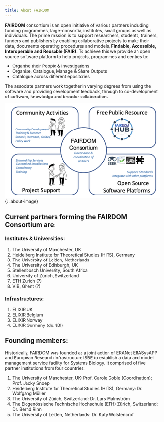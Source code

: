 ```yaml
---
title: About FAIRDOM
---
```


**FAIRDOM** consortium is an open initiative of various partners including funding programmes, large-consortia, institutes, small groups as well as individuals. The prime mission is to support researchers, students, trainers, funders and publishers by enabling collaborative projects to make their data, documents operating procedures and models,  **Findable, Accessible, Interoperable and Reusable (FAIR)**. To achieve this we provide an open source software platform to help projects, programmes and centres to:  

* Organise their People & Investigations  
* Organise, Catalogue, Manage & Share Outputs  
* Catalogue across different epositories    

The associate partners work together in varying degrees from using the software and providing development feedback, through to co-development of software, knowledge and broader collaboration.   


![FAIRDOM About](/images/About_FAIRDOM.png){: .about-image}


## Current partners forming the FAIRDOM Consortium are:    


### Institutes & Universities:    
      
1. The University of Manchester, UK
2. Heidelberg Institute for Theoretical Studies (HITS), Germany
3. The University of Leiden, Netherlands
4. The University of Edinburgh, UK
5. Stellenbosch University, South Africa
6. University of Zürich, Switzerland
7. ETH Zurich (?)
8. VIB, Ghent (?)  
      
### Infrastructures:    
     
1. ELIXIR UK
2. ELIXIR Belgium
3. ELIXIR Norway
4. ELIXIR Germany (de.NBI)  
     
## Founding members:    

Historically, FAIRDOM was founded as a joint action of ERANet ERASysAPP and European Research Infrastructure ISBE to establish a data and model management service facility for Systems Biology. It comprised of five partner institutions from four countries: 
     
1. The University of Manchester, UK: Prof. Carole Goble (Coordination);  Prof. Jacky Snoep
2. Heidelberg Institute for Theoretical Studies (HITS), Germany: Dr. Wolfgang Müller
3. The University of Zürich, Switzerland: Dr. Lars Malmström
4. The Eidgenössische Technische Hochschule (ETH) Zürich, Switzerland: Dr. Bernd Rinn
5. The University of Leiden, Netherlands: Dr. Katy Wolstencrof

